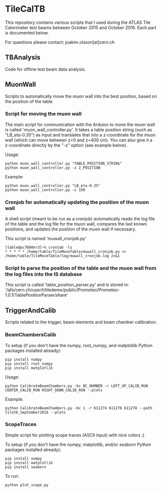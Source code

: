 # TileCalTB

This repository contains various scripts that I used during the ATLAS Tile Calorimeter test beams between October 2015 and October 2016. Each part is documented below.

For questions please contact: joakim.olsson[at]cern.ch

## TBAnalysis

Code for offline test beam data analysis.

## MuonWall

Scripts to automatically move the muon wall into the best position, based on the position of the table. 

### Script for moving the muon wall
The main script for communication with the Arduino to move the muon wall is called 'muon_wall_controller.py'. It takes a table position string (such as "LB_eta-0.35") as input and translates that into a z-coordinate for the muon wall (which can move between z=0 and z=400 cm). You can also give it a z-coordinate directly by the "-z" option (see example below).

Usage:
```
python muon_wall_controller.py "TABLE_POSITION_STRING"
python muon_wall_controller.py -z Z_POSITION
```
Example:
```
python muon_wall_controller.py "LB_eta-0.35"
python muon_wall_controller.py -z 150
```

### Cronjob for automatically updating the position of the muon wall
A shell script (meant to be run as a cronjob) automatically reads the log file of the table and the log file for the muon wall, compares the last known positions, and updates the position of the muon wall if necessary. 

This script is named 'muwall_cronjob.py'

```
[table@pc7600nr3]~% crontab -ls
* * * * * /home/table/TileMoveTable/muwall_cronjob.py >> /home/table/TileMoveTable/log/muwall_cronjob.log 2>&1
```

### Script to parse the position of the table and the muon wall from the log files into the IS database

This script is called 'table_position_parser.py' and is stored in: '/afs/cern.ch/user/t/tiledemo/public/Prometeo/Prometeo-1.0.1/TablePositionParser/share'


## TriggerAndCalib

Scripts related to the trigger, beam elements and beam chamber calibration.

### BeamChambersCalib

To setup (if you don't have the numpy, root_numpy, and matplotlib Python packages installed already):

```
pip install numpy
pip install root_numpy
pip install matplotlib
```

Usage:
```
python CalibrateBeamChambers.py -bc BC_NUMBER -r LEFT_UP_CALIB_RUN CENTER_CALIB_RUN RIGHT_DOWN_CALIB_RUN --plots
```

Example:
```
python CalibrateBeamChambers.py -bc 1 -r 611274 611276 611278 --path tiletb_September2016 --plots
```

### ScopeTraces

Simple script for plotting scope traces (ASCII input) with nice colors ;)

To setup (if you don't have the numpy, matplotlib, and/or seaborn Python packages installed already):

```
pip install numpy
pip install matplotlib
pip install seaborn
```

To run:

```
python plot_scope.py
```

